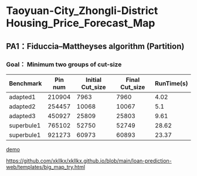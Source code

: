 # Taoyuan-City_Zhongli-District Housing_Price_Forecast_Map
## PA1：Fiduccia–Mattheyses algorithm (Partition)
### Goal： Minimum two groups of cut-size

| Benchmark | Pin num | Initial Cut_size | Final Cut_size | RunTime(s) |
| --- |--- |--- |--- |--- |
| adapted1	  | 210904	| 7963	 | 7960	| 4.02 |
| adapted2	  | 254457	| 10068 | 10067	| 5.1  |
| adapted3	  | 450927	| 25809 | 25803	| 9.61 |
| superbule1	| 765102	| 52750 | 52749	| 28.62 |
| superbule1	| 921273	| 60973 | 60893	| 23.37 |

[demo](https://xkllkx.github.io/Zhongli_Housing_Price_Forecast_Map/big_map_try.html) 

https://github.com/xkllkx/xkllkx.github.io/blob/main/loan-prediction-web/templates/big_map_try.html

